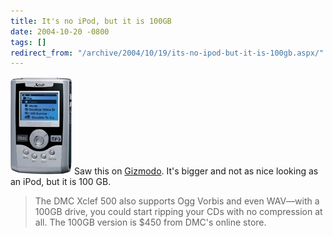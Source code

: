 ```yaml
---
title: It's no iPod, but it is 100GB
date: 2004-10-20 -0800
tags: []
redirect_from: "/archive/2004/10/19/its-no-ipod-but-it-is-100gb.aspx/"
---
```


![Xclef](/images/Xclef_SmallBlueTrans.jpg) Saw this on
[Gizmodo](http://www.gizmodo.com/archives/dmc-xclef-500-100gb-hard-disk-player-023925.php).
It's bigger and not as nice looking as an iPod, but it is 100 GB.

> The DMC Xclef 500 also supports Ogg Vorbis and even WAV—with a 100GB
> drive, you could start ripping your CDs with no compression at all.
> The 100GB version is \$450 from DMC's online store.

